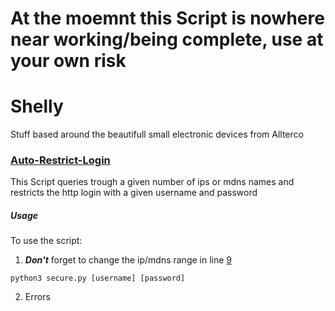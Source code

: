 # At the moemnt this Script is nowhere near working/being complete, use at your own risk

# Shelly
Stuff based around the beautifull small electronic devices from Allterco

### [Auto-Restrict-Login](Shelly/Scripts/Secure.py)
This Script queries trough a given number of ips or mdns names and restricts the http login with a given username and password

##### Usage
To use the script:
1. ***Don't*** forget to change the ip/mdns range in line [9](https://github.com/Floplosion05/Shelly/blob/5363c5c7477afdbddfb87236a7f83f0ba2a53a42/Scripts/secure.py#L9)
```
python3 secure.py [username] [password]
```
2. Errors
